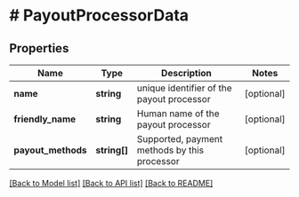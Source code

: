 # # PayoutProcessorData

## Properties

Name | Type | Description | Notes
------------ | ------------- | ------------- | -------------
**name** | **string** | unique identifier of the payout processor | [optional]
**friendly_name** | **string** | Human name of the payout processor | [optional]
**payout_methods** | **string[]** | Supported, payment methods by this processor | [optional]

[[Back to Model list]](../../README.md#models) [[Back to API list]](../../README.md#endpoints) [[Back to README]](../../README.md)
